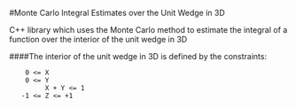 #Monte Carlo Integral Estimates over the Unit Wedge in 3D

C++ library which uses the Monte Carlo method to estimate the integral of a function over the interior of the unit wedge in 3D

####The interior of the unit wedge in 3D is defined by the constraints:

        0 <= X
        0 <= Y
             X + Y <= 1
       -1 <= Z <= +1
